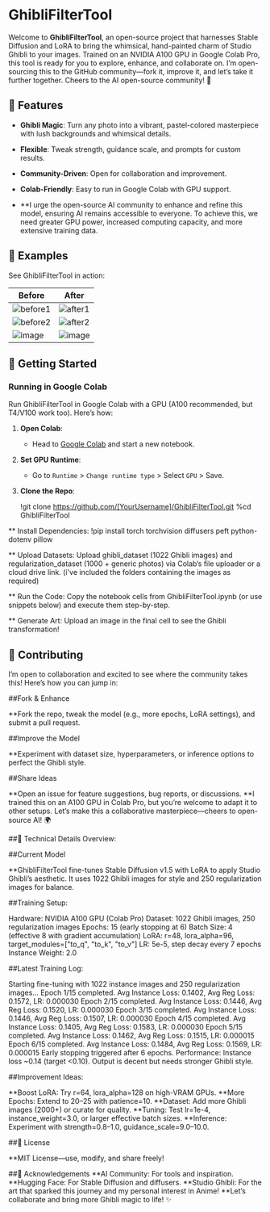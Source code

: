 # GhibliFilterTool

Welcome to **GhibliFilterTool**, an open-source project that harnesses Stable Diffusion and LoRA to bring the whimsical, hand-painted charm of Studio Ghibli to your images. Trained on an NVIDIA A100 GPU in Google Colab Pro, this tool is ready for you to explore, enhance, and collaborate on. I’m open-sourcing this to the GitHub community—fork it, improve it, and let’s take it further together. Cheers to the AI open-source community! 🎉

## 🌟 Features

- **Ghibli Magic**: Turn any photo into a vibrant, pastel-colored masterpiece with lush backgrounds and whimsical details.
- **Flexible**: Tweak strength, guidance scale, and prompts for custom results.
- **Community-Driven**: Open for collaboration and improvement.
- **Colab-Friendly**: Easy to run in Google Colab with GPU support.

- **I urge the open-source AI community to enhance and refine this model, ensuring AI remains accessible to everyone. To achieve this, we need greater GPU power, increased computing capacity, and more extensive training data.

## 🎨 Examples

See GhibliFilterTool in action:

| Before | After |
|--------|-------|
|![before1](https://github.com/user-attachments/assets/5a14c4d2-7ce0-477d-94f9-be8e55253a48) | ![after1](https://github.com/user-attachments/assets/99a5c7c0-f6c1-4f1d-ba11-ace3a6e55e8c) |
|![before2](https://github.com/user-attachments/assets/90f301d0-96ed-4250-836b-73b371d5697d) | ![after2](https://github.com/user-attachments/assets/1a8e9208-12f3-417d-b71a-8d613b01728c) |
|![image](https://github.com/user-attachments/assets/df568d20-8825-422d-b6e6-f37463f06b12) | ![image](https://github.com/user-attachments/assets/ed095a7c-195a-41e7-a641-138f5e219645)


## 🚀 Getting Started

### Running in Google Colab

Run GhibliFilterTool in Google Colab with a GPU (A100 recommended, but T4/V100 work too). Here’s how:

1. **Open Colab**:
   - Head to [Google Colab](https://colab.research.google.com/) and start a new notebook.

2. **Set GPU Runtime**:
   - Go to `Runtime` > `Change runtime type` > Select `GPU` > Save.

3. **Clone the Repo**:
   
   !git clone https://github.com/[YourUsername]/GhibliFilterTool.git
   %cd GhibliFilterTool
   
** Install Dependencies: !pip install torch torchvision diffusers peft python-dotenv pillow

** Upload Datasets: Upload ghibli_dataset (1022 Ghibli images) and regularization_dataset (1000 + generic photos) via Colab’s file uploader or a cloud drive link. (i've included the folders containing the images as required) 

** Run the Code: Copy the notebook cells from GhibliFilterTool.ipynb (or use snippets below) and execute them step-by-step.

** Generate Art: Upload an image in the final cell to see the Ghibli transformation!

## 🤝 Contributing

I’m open to collaboration and excited to see where the community takes this! Here’s how you can jump in:

##Fork & Enhance

**Fork the repo, tweak the model (e.g., more epochs, LoRA settings), and submit a pull request.

##Improve the Model

**Experiment with dataset size, hyperparameters, or inference options to perfect the Ghibli style.

##Share Ideas

**Open an issue for feature suggestions, bug reports, or discussions.
**I trained this on an A100 GPU in Colab Pro, but you’re welcome to adapt it to other setups. Let’s make this a collaborative masterpiece—cheers to open-source AI! 🌍

##📖 Technical Details Overview:

##Current Model

**GhibliFilterTool fine-tunes Stable Diffusion v1.5 with LoRA to apply Studio Ghibli’s aesthetic. It uses 1022 Ghibli images for style and 250 regularization images for balance.

##Training Setup:

Hardware: NVIDIA A100 GPU (Colab Pro)
Dataset: 1022 Ghibli images, 250 regularization images
Epochs: 15 (early stopping at 6)
Batch Size: 4 (effective 8 with gradient accumulation)
LoRA: r=48, lora_alpha=96, target_modules=["to_q", "to_k", "to_v"]
LR: 5e-5, step decay every 7 epochs
Instance Weight: 2.0

##Latest Training Log:

Starting fine-tuning with 1022 instance images and 250 regularization images...
Epoch 1/15 completed. Avg Instance Loss: 0.1402, Avg Reg Loss: 0.1572, LR: 0.000030
Epoch 2/15 completed. Avg Instance Loss: 0.1446, Avg Reg Loss: 0.1520, LR: 0.000030
Epoch 3/15 completed. Avg Instance Loss: 0.1446, Avg Reg Loss: 0.1507, LR: 0.000030
Epoch 4/15 completed. Avg Instance Loss: 0.1405, Avg Reg Loss: 0.1583, LR: 0.000030
Epoch 5/15 completed. Avg Instance Loss: 0.1462, Avg Reg Loss: 0.1515, LR: 0.000015
Epoch 6/15 completed. Avg Instance Loss: 0.1484, Avg Reg Loss: 0.1569, LR: 0.000015
Early stopping triggered after 6 epochs.
Performance: Instance loss ~0.14 (target <0.10). Output is decent but needs stronger Ghibli style.

##Improvement Ideas:

**Boost LoRA: Try r=64, lora_alpha=128 on high-VRAM GPUs.
**More Epochs: Extend to 20–25 with patience=10.
**Dataset: Add more Ghibli images (2000+) or curate for quality.
**Tuning: Test lr=1e-4, instance_weight=3.0, or larger effective batch sizes.
**Inference: Experiment with strength=0.8–1.0, guidance_scale=9.0–10.0.

##📜 License

**MIT License—use, modify, and share freely!

##🙌 Acknowledgements
**AI Community: For tools and inspiration.
**Hugging Face: For Stable Diffusion and diffusers.
**Studio Ghibli: For the art that sparked this journey and my personal interest in Anime!
**Let’s collaborate and bring more Ghibli magic to life! ✨
